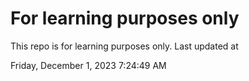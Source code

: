 # For learning purposes only
This repo is for learning purposes only.
Last updated at

Friday, December 1, 2023 7:24:49 AM

